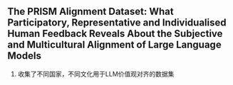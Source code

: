 ## The PRISM Alignment Dataset: What Participatory, Representative and Individualised Human Feedback Reveals About the Subjective and Multicultural Alignment of Large Language Models
1. 收集了不同国家，不同文化用于LLM价值观对齐的数据集